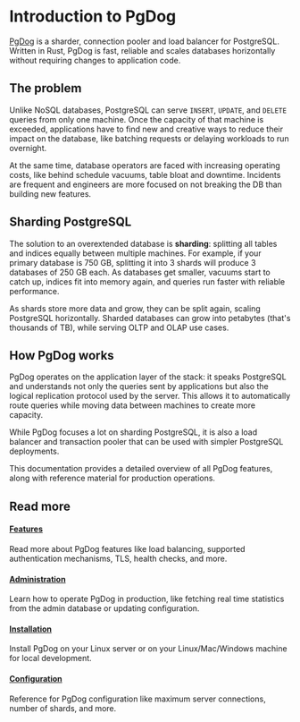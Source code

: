 # Introduction to PgDog

[PgDog](https://pgdog.dev) is a sharder, connection pooler and load balancer for PostgreSQL. Written in Rust, PgDog is fast, reliable and scales databases horizontally without requiring changes to application code.

## The problem

Unlike NoSQL databases, PostgreSQL can serve `INSERT`, `UPDATE`, and `DELETE` queries from only one machine. Once the capacity of that machine is exceeded, applications have to find new and creative ways to reduce their impact on the database, like batching requests or delaying workloads to run overnight.

At the same time, database operators are faced with increasing operating costs, like behind schedule vacuums, table bloat and downtime. Incidents are frequent and engineers are more focused on not breaking the DB than building new features.


## Sharding PostgreSQL

The solution to an overextended database is **sharding**: splitting all tables and indices equally between multiple machines. For example, if your primary database is 750 GB, splitting it into 3 shards will produce 3 databases of 250 GB each. As databases get smaller, vacuums start to catch up, indices fit into memory again, and queries run faster with reliable performance.

As shards store more data and grow, they can be split again, scaling PostgreSQL horizontally. Sharded databases can grow into petabytes (that's thousands of TB), while serving OLTP and OLAP use cases.

## How PgDog works

PgDog operates on the application layer of the stack: it speaks PostgreSQL and understands not only the queries sent by applications but also the logical replication protocol used by the server. This allows it to automatically route queries while moving data between machines to create more capacity.

While PgDog focuses a lot on sharding PostgreSQL, it is also a load balancer and transaction pooler that can be used with simpler PostgreSQL deployments.

This documentation provides a detailed overview of all PgDog features, along with reference material for production operations.

## Read more

<div class="grid">
    <div>
        <h4><a href="/features/">Features</a></h4>
        <p>Read more about PgDog features like load balancing, supported authentication mechanisms, TLS, health checks, and more.</p>
    </div>
    <div>
        <h4><a href="/administration/">Administration</a></h4>
        <p>Learn how to operate PgDog in production, like fetching real time statistics from the admin database or updating configuration.</p>
    </div>
    <div>
        <h4><a href="/installation/">Installation</a></h4>
        <p>Install PgDog on your Linux server or on your Linux/Mac/Windows machine for local development.</p>
    </div>
    <div>
        <h4><a href="/configuration/">Configuration</a></h4>
        <p>Reference for PgDog configuration like maximum server connections, number of shards, and more.</p>
    </div>
</div>
